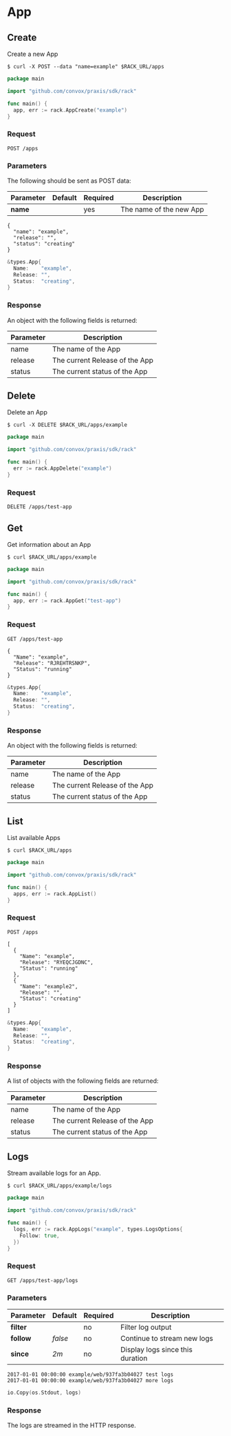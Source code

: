 # App

## Create

Create a new App

```shell
$ curl -X POST --data "name=example" $RACK_URL/apps
```

```go
package main

import "github.com/convox/praxis/sdk/rack"

func main() {
  app, err := rack.AppCreate("example")
}
```

### Request

`POST /apps`

### Parameters

The following should be sent as POST data:

| Parameter | Default | Required | Description             |
|-----------|---------|----------|-------------------------|
| **name**  |         | yes      | The name of the new App |

```shell
{
  "name": "example",
  "release": "",
  "status": "creating"
}
```

```go
&types.App{
  Name:    "example",
  Release: "",
  Status:  "creating",
}
```

### Response

An object with the following fields is returned:

| Parameter | Description                    |
|-----------|--------------------------------|
| name      | The name of the App            |
| release   | The current Release of the App |
| status    | The current status of the App  |

## Delete

Delete an App

```shell
$ curl -X DELETE $RACK_URL/apps/example
```

```go
package main

import "github.com/convox/praxis/sdk/rack"

func main() {
  err := rack.AppDelete("example")
}
```

### Request

`DELETE /apps/test-app`

## Get

Get information about an App

```shell
$ curl $RACK_URL/apps/example
```

```go
package main

import "github.com/convox/praxis/sdk/rack"

func main() {
  app, err := rack.AppGet("test-app")
}
```

### Request

`GET /apps/test-app`

```shell
{
  "Name": "example",
  "Release": "RJREHTRSNKP",
  "Status": "running"
}
```

```go
&types.App{
  Name:    "example",
  Release: "",
  Status:  "creating",
}
```

### Response

An object with the following fields is returned:

| Parameter | Description                    |
|-----------|--------------------------------|
| name      | The name of the App            |
| release   | The current Release of the App |
| status    | The current status of the App  |

## List

List available Apps

```shell
$ curl $RACK_URL/apps
```

```go
package main

import "github.com/convox/praxis/sdk/rack"

func main() {
  apps, err := rack.AppList()
}
```

### Request

`POST /apps`

```shell
[
  {
    "Name": "example",
    "Release": "RYEQCJGDNC",
    "Status": "running"
  },
  {
    "Name": "example2",
    "Release": "",
    "Status": "creating"
  }
]
```

```go
&types.App{
  Name:    "example",
  Release: "",
  Status:  "creating",
}
```

### Response

A list of objects with the following fields are returned:

| Parameter | Description                    |
|-----------|--------------------------------|
| name      | The name of the App            |
| release   | The current Release of the App |
| status    | The current status of the App  |

## Logs

Stream available logs for an App.

```shell
$ curl $RACK_URL/apps/example/logs
```

```go
package main

import "github.com/convox/praxis/sdk/rack"

func main() {
  logs, err := rack.AppLogs("example", types.LogsOptions{
    Follow: true,
  })
}
```

### Request

`GET /apps/test-app/logs`

### Parameters

| Parameter  | Default   | Required | Description                      |
|------------|-----------|----------|----------------------------------|
| **filter** |           | no       | Filter log output                |
| **follow** | *false*   | no       | Continue to stream new logs      |
| **since**  | *2m*      | no       | Display logs since this duration |

```shell
2017-01-01 00:00:00 example/web/937fa3b04027 test logs
2017-01-01 00:00:00 example/web/937fa3b04027 more logs
```

```go
io.Copy(os.Stdout, logs)
```

### Response

The logs are streamed in the HTTP response.
